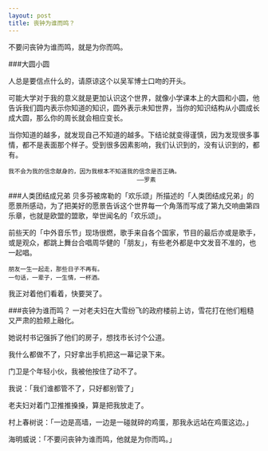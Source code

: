 ```yaml
---
layout: post
title: 丧钟为谁而鸣？
---
```

不要问丧钟为谁而鸣，就是为你而鸣。

###大圆小圆

人总是要信点什么的，请原谅这个以吴军博士口吻的开头。

可能大学对于我的意义就是更加认识这个世界，就像小学课本上的大圆和小圆，他告诉我们圆内表示你知道的知识，圆外表示未知世界，当你的知识结构从小圆成长成大圆，那么你的周长就会相应变长。

当你知道的越多，就发现自己不知道的越多。下结论就变得谨慎，因为发现很多事情，都不是表面那个样子。受到很多因素影响，我们认识到的，没有认识到的，都有。

	
	我不会为我的信念献身的，因为我根本不知道我的信念是否正确。
										——罗素
					
###人类团结成兄弟
贝多芬被席勒的「欢乐颂」所描述的「人类团结成兄弟」的愿景所感动，为了把美好的愿景告诉这个世界每一个角落而写成了第九交响曲第四乐章，也就是欧盟的盟歌，举世闻名的「欢乐颂」。

前些天的「中外音乐节」现场很燃，歌手来自各个国家，节目的最后亦或是歌手，或是观众，都跳上舞台合唱周华健的「朋友」，有些老外都是中文发音不准的，也一起唱。
	
	朋友一生一起走，那些日子不再有。
	一句话，一辈子，一生情，一杯酒。
	
我正对着他们看着，快要哭了。

###丧钟为谁而鸣？
一对老夫妇在大雪纷飞的政府楼前上访，雪花打在他们粗糙又严肃的脸颊上融化。

她说村书记强拆了他们的房子，想找市长讨个公道。

我什么都做不了，只好拿出手机把这一幕记录下来。

门卫是个年轻小伙，我被他按住了动不了。

我说：「我们谁都管不了，只好都别管了」

老夫妇对着门卫推推搡搡，算是把我放走了。

村上春树说：「一边是高墙，一边是一碰就碎的鸡蛋，那我永远站在鸡蛋这边。」

海明威说：「不要问丧钟为谁而鸣，他就是为你而鸣。」
 
